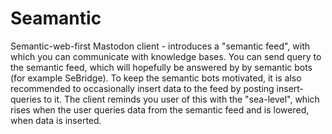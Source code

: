 # Seamantic

Semantic-web-first Mastodon client - introduces a "semantic feed", with which you can communicate with knowledge bases.
You can send query to the semantic feed, which will hopefully be answered by by semantic bots (for example SeBridge).
To keep the semantic bots motivated, it is also recommended to occasionally insert data to the feed by posting insert-queries to it.
The client reminds you user of this with the "sea-level", which rises when the user queries data from the semantic feed and is lowered, when data is inserted.
